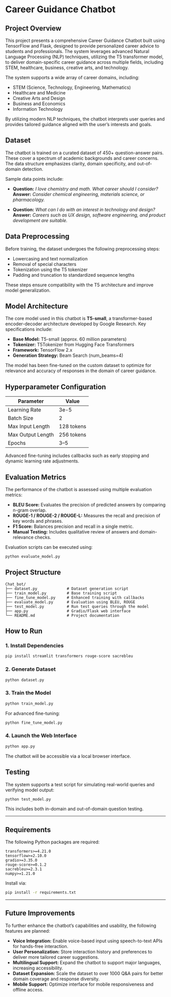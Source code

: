 # Career Guidance Chatbot

## Project Overview

This project presents a comprehensive Career Guidance Chatbot built using TensorFlow and Flask, designed to provide personalized career advice to students and professionals. The system leverages advanced Natural Language Processing (NLP) techniques, utilizing the T5 transformer model, to deliver domain-specific career guidance across multiple fields, including STEM, healthcare, business, creative arts, and technology.

The system supports a wide array of career domains, including:

* STEM (Science, Technology, Engineering, Mathematics)
* Healthcare and Medicine
* Creative Arts and Design
* Business and Economics
* Information Technology

By utilizing modern NLP techniques, the chatbot interprets user queries and provides tailored guidance aligned with the user’s interests and goals.

## Dataset

The chatbot is trained on a curated dataset of 450+ question-answer pairs. These cover a spectrum of academic backgrounds and career concerns. The data structure emphasizes clarity, domain specificity, and out-of-domain detection.

Sample data points include:

* **Question:** *I love chemistry and math. What career should I consider?*
  **Answer:** *Consider chemical engineering, materials science, or pharmacology.*

* **Question:** *What can I do with an interest in technology and design?*
  **Answer:** *Careers such as UX design, software engineering, and product development are suitable.*


## Data Preprocessing

Before training, the dataset undergoes the following preprocessing steps:

* Lowercasing and text normalization
* Removal of special characters
* Tokenization using the T5 tokenizer
* Padding and truncation to standardized sequence lengths

These steps ensure compatibility with the T5 architecture and improve model generalization.



## Model Architecture

The core model used in this chatbot is **T5-small**, a transformer-based encoder-decoder architecture developed by Google Research. Key specifications include:

* **Base Model:** T5-small (approx. 60 million parameters)
* **Tokenizer:** T5Tokenizer from Hugging Face Transformers
* **Framework:** TensorFlow 2.x
* **Generation Strategy:** Beam Search (num\_beams=4)

The model has been fine-tuned on the custom dataset to optimize for relevance and accuracy of responses in the domain of career guidance.



## Hyperparameter Configuration

| Parameter         | Value      |
| ----------------- | ---------- |
| Learning Rate     | 3e-5       |
| Batch Size        | 2          |
| Max Input Length  | 128 tokens |
| Max Output Length | 256 tokens |
| Epochs            | 3–5        |

Advanced fine-tuning includes callbacks such as early stopping and dynamic learning rate adjustments.


## Evaluation Metrics

The performance of the chatbot is assessed using multiple evaluation metrics:

* **BLEU Score:** Evaluates the precision of predicted answers by comparing n-gram overlap.
* **ROUGE-1 / ROUGE-2 / ROUGE-L:** Measures the recall and precision of key words and phrases.
* **F1 Score:** Balances precision and recall in a single metric.
* **Manual Testing:** Includes qualitative review of answers and domain-relevance checks.

Evaluation scripts can be executed using:

```bash
python evaluate_model.py
```


## Project Structure

```
Chat_bot/
├── dataset.py             # Dataset generation script
├── train_model.py         # Base training script
├── fine_tune_model.py     # Enhanced training with callbacks
├── evaluate_model.py      # Evaluation using BLEU, ROUGE
├── test_model.py          # Run test queries through the model
├── app.py                 # Gradio/Flask web interface
└── README.md              # Project documentation
```


## How to Run

### 1. Install Dependencies

```bash
pip install streamlit transformers rouge-score sacrebleu
```

### 2. Generate Dataset

```bash
python dataset.py
```

### 3. Train the Model

```bash
python train_model.py
```

For advanced fine-tuning:

```bash
python fine_tune_model.py
```

### 4. Launch the Web Interface

```bash
python app.py
```

The chatbot will be accessible via a local browser interface.


## Testing

The system supports a test script for simulating real-world queries and verifying model output:

```bash
python test_model.py
```

This includes both in-domain and out-of-domain question testing.

---

## Requirements

The following Python packages are required:

```
transformers>=4.21.0
tensorflow>=2.10.0
gradio>=3.35.0
rouge-score>=0.1.2
sacrebleu>=2.3.1
numpy>=1.21.0
```

Install via:

```bash
pip install -r requirements.txt
```

---

## Future Improvements

To further enhance the chatbot’s capabilities and usability, the following features are planned:

* **Voice Integration:** Enable voice-based input using speech-to-text APIs for hands-free interaction.
* **User Personalization:** Store interaction history and preferences to deliver more tailored career suggestions.
* **Multilingual Support:** Expand the chatbot to support major languages, increasing accessibility.
* **Dataset Expansion:** Scale the dataset to over 1000 Q\&A pairs for better domain coverage and response diversity.
* **Mobile Support:** Optimize interface for mobile responsiveness and offline access.




